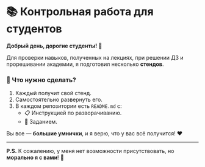 # 📚 Контрольная работа для студентов  

**Добрый день, дорогие студенты!** 🌟  

Для проверки навыков, полученных на лекциях, при решении ДЗ и прорешивании академии, я подготовил несколько **стендов**.  

### 📌 Что нужно сделать?  
1. Каждый получит свой стенд.  
2. Самостоятельно развернуть его.  
3. В каждом репозитории есть `README.md` с:  
   - 📋 Инструкцией по разворачиванию.  
   - 🎯 Заданием.  
 
Вы все — **большие умнички**, и я верю, что у вас всё получится! ❤️  

---  

**P.S.** К сожалению, у меня нет возможности присутствовать, но **морально я с вами**! 👼
